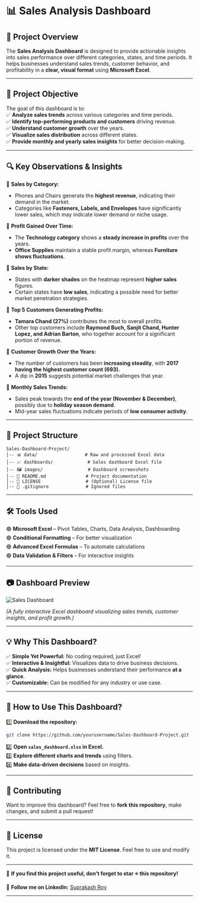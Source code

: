 # 📊 **Sales Analysis Dashboard**  

## 🚀 **Project Overview**  

The **Sales Analysis Dashboard** is designed to provide actionable insights into sales performance over different categories, states, and time periods. It helps businesses understand sales trends, customer behavior, and profitability in a **clear, visual format** using **Microsoft Excel**.

---

## 🎯 **Project Objective**  

The goal of this dashboard is to:  
✅ **Analyze sales trends** across various categories and time periods.  
✅ **Identify top-performing products and customers** driving revenue.  
✅ **Understand customer growth** over the years.  
✅ **Visualize sales distribution** across different states.  
✅ **Provide monthly and yearly sales insights** for better decision-making.  

---

## 🔍 **Key Observations & Insights**  

📌 **Sales by Category:**  
- Phones and Chairs generate the **highest revenue**, indicating their demand in the market.  
- Categories like **Fasteners, Labels, and Envelopes** have significantly lower sales, which may indicate lower demand or niche usage.  

📌 **Profit Gained Over Time:**  
- The **Technology category** shows a **steady increase in profits** over the years.  
- **Office Supplies** maintain a stable profit margin, whereas **Furniture shows fluctuations**.  

📌 **Sales by State:**  
- States with **darker shades** on the heatmap represent **higher sales** figures.  
- Certain states have **low sales**, indicating a possible need for better market penetration strategies.  

📌 **Top 5 Customers Generating Profits:**  
- **Tamara Chand (27%)** contributes the most to overall profits.  
- Other top customers include **Raymond Buch, Sanjit Chand, Hunter Lopez, and Adrian Barton**, who together account for a significant portion of revenue.  

📌 **Customer Growth Over the Years:**  
- The number of customers has been **increasing steadily**, with **2017 having the highest customer count (693).**  
- A dip in **2015** suggests potential market challenges that year.  

📌 **Monthly Sales Trends:**  
- Sales peak towards the **end of the year (November & December)**, possibly due to **holiday season demand**.  
- Mid-year sales fluctuations indicate periods of **low consumer activity**.  

---

## 📂 **Project Structure**  

```
Sales-Dashboard-Project/
│-- 📊 data/                  # Raw and processed Excel data
│-- 📈 dashboards/             # Sales dashboard Excel file
│-- 🖼️ images/                 # Dashboard screenshots
│-- 📜 README.md               # Project documentation
│-- 🔖 LICENSE                 # (Optional) License file
│-- 🚫 .gitignore              # Ignored files
```

---

## 🛠️ **Tools Used**  

🟢 **Microsoft Excel** – Pivot Tables, Charts, Data Analysis, Dashboarding  
🟢 **Conditional Formatting** – For better visualization  
🟢 **Advanced Excel Formulas** – To automate calculations  
🟢 **Data Validation & Filters** – For interactive insights  

---

## 📷 **Dashboard Preview**  

![Sales Dashboard](images/Sales-Dashboard.png)  

*(A fully interactive Excel dashboard visualizing sales trends, customer insights, and profit growth.)*  

---

## 💡 **Why This Dashboard?**  

✅ **Simple Yet Powerful:** No coding required, just Excel!  
✅ **Interactive & Insightful:** Visualizes data to drive business decisions.  
✅ **Quick Analysis:** Helps businesses understand their performance **at a glance**.  
✅ **Customizable:** Can be modified for any industry or use case.  

---

## 📌 **How to Use This Dashboard?**  

1️⃣ **Download the repository:**  
   ```bash
   git clone https://github.com/yourusername/Sales-Dashboard-Project.git
   ```  
2️⃣ **Open `sales_dashboard.xlsx` in Excel.**  
3️⃣ **Explore different charts and trends** using filters.  
4️⃣ **Make data-driven decisions** based on insights.  

---

## 🤝 **Contributing**  

Want to improve this dashboard? Feel free to **fork this repository**, make changes, and submit a pull request!  

---

## 📜 **License**  

This project is licensed under the **MIT License**. Feel free to use and modify it.  

---

🚀 **If you find this project useful, don't forget to star ⭐ this repository!**  

🔗 **Follow me on LinkedIn:** [Suprakash Roy](https://www.linkedin.com/in/suprakash-roy-0355882a2/)  

---

